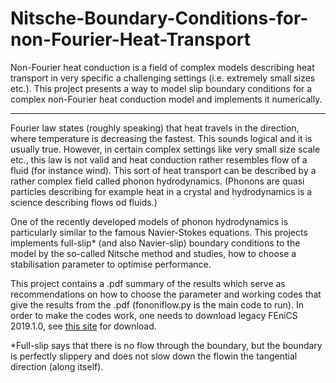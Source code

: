 # Nitsche-Boundary-Conditions-for-non-Fourier-Heat-Transport
Non-Fourier heat conduction is a field of complex models describing heat transport in very specific a challenging settings (i.e. extremely small sizes etc.). This project presents a way to model slip boundary conditions for a complex non-Fourier heat conduction model and implements it numerically.

__________________

Fourier law states (roughly speaking) that heat travels in the direction, where temperature is decreasing the fastest. This sounds logical and it is usually true. However, in certain complex settings like very small size scale etc., this law is not valid and heat conduction rather resembles flow of a fluid (for instance wind). This sort of heat transport can be described by a rather complex field called phonon hydrodynamics. (Phonons are quasi particles describing for example heat in a crystal and hydrodynamics is a science describing flows od fluids.)

One of the recently developed models of phonon hydrodynamics is particularly similar to the famous Navier-Stokes equations. This projects implements full-slip* (and also Navier-slip) boundary conditions to the model by the so-called Nitsche method and studies, how to choose a stabilisation parameter to optimise performance.

This project contains a .pdf summary of the results which serve as recommendations on how to choose the parameter and working codes that give the results from the .pdf (fononiflow.py is the main code to run). In order to make the codes work, one needs to download legacy FEniCS 2019.1.0, see [this site](https://fenicsproject.org/download/archive/) for download.

*Full-slip says that there is no flow through the boundary, but the boundary is perfectly slippery and does not slow down the flowin the tangential direction (along itself).
